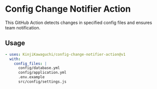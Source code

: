 # Config Change Notifier Action

This GitHub Action detects changes in specified config files and ensures team notification.

## Usage

```yaml
- uses: KinjiKawaguchi/config-change-notifier-action@v1
  with:
    config_files: |
      config/database.yml
      config/application.yml
      .env.example
      src/config/settings.js
